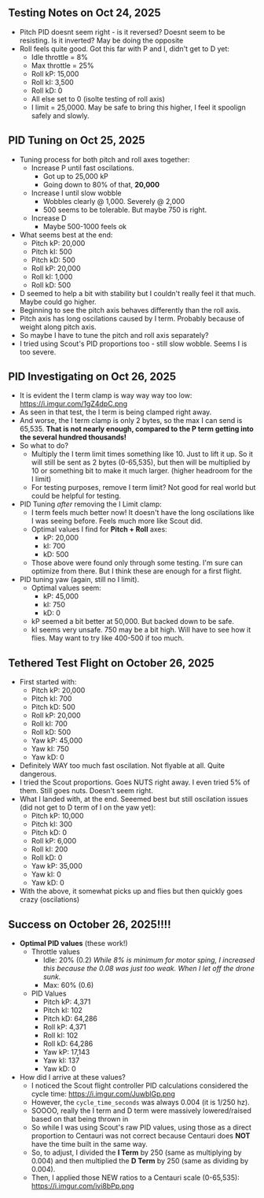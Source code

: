 ## Testing Notes on Oct 24, 2025
- Pitch PID doesnt seem right - is it reversed? Doesnt seem to be resisting. Is it inverted? May be doing the opposite
- Roll feels quite good. Got this far with P and I, didn't get to D yet:
    - Idle throttle = 8%
    - Max throttle = 25%
    - Roll kP: 15,000
    - Roll kI: 3,500
    - Roll kD: 0
    - All else set to 0 (isolte testing of roll axis)
    - I limit = 25,0000. May be safe to bring this higher, I feel it spoolign safely and slowly.

## PID Tuning on Oct 25, 2025
- Tuning process for both pitch and roll axes together:
    - Increase P until fast oscilations.
        - Got up to 25,000 kP
        - Going down to 80% of that, **20,000**
    - Increase I until slow wobble
        - Wobbles clearly @ 1,000. Severely @ 2,000
        - 500 seems to be tolerable. But maybe 750 is right.
    - Increase D
        - Maybe 500-1000 feels ok
- What seems best at the end:
    - Pitch kP: 20,000
    - Pitch kI: 500
    - Pitch kD: 500
    - Roll kP: 20,000
    - Roll kI: 1,000
    - Roll kD: 500
- D seemed to help a bit with stability but I couldn't really feel it that much. Maybe could go higher.
- Beginning to see the pitch axis behaves differently than the roll axis.
- Pitch axis has long oscilations caused by I term. Probably because of weight along pitch axis.
- So maybe I have to tune the pitch and roll axis separately?
- I tried using Scout's PID proportions too - still slow wobble. Seems I is too severe.

## PID Investigating on Oct 26, 2025
- It is evident the I term clamp is way way way too low: https://i.imgur.com/1gZ4dpC.png
- As seen in that test, the I term is being clamped right away.
- And worse, the I term clamp is only 2 bytes, so the max I can send is 65,535. **That is not nearly enough, compared to the P term getting into the several hundred thousands!**
- So what to do?
    - Multiply the I term limit times something like 10. Just to lift it up. So it will still be sent as 2 bytes (0-65,535), but then will be multiplied by 10 or something bit to make it much larger. (higher headroom for the I limit)
    - For testing purposes, remove I term limit? Not good for real world but could be helpful for testing.
- PID Tuning *after* removing the I Limit clamp:
    - I term feels much better now! It doesn't have the long oscilations like I was seeing before. Feels much more like Scout did.
    - Optimal values I find for **Pitch + Roll** axes:
        - kP: 20,000
        - kI: 700
        - kD: 500
    - Those above were found only through some testing. I'm sure can optimize from there. But I think these are enough for a first flight.
- PID tuning yaw (again, still no I limit). 
    - Optimal values seem:
        - kP: 45,000
        - kI: 750
        - kD: 0
    - kP seemed a bit better at 50,000. But backed down to be safe.
    - kI seems very unsafe. 750 may be a bit high. Will have to see how it flies. May want to try like 400-500 if too much.

## Tethered Test Flight on October 26, 2025
- First started with:
    - Pitch kP: 20,000
    - Pitch kI: 700
    - Pitch kD: 500
    - Roll kP: 20,000
    - Roll kI: 700
    - Roll kD: 500
    - Yaw kP: 45,000
    - Yaw kI: 750
    - Yaw kD: 0
- Definitely WAY too much fast oscilation. Not flyable at all. Quite dangerous.
- I tried the Scout proportions. Goes NUTS right away. I even tried 5% of them. Still goes nuts. Doesn't seem right.
- What I landed with, at the end. Seeemed best but still oscilation issues (did not get to D term of I on the yaw yet):
    - Pitch kP: 10,000
    - Pitch kI: 300
    - Pitch kD: 0
    - Roll kP: 6,000
    - Roll kI: 200
    - Roll kD: 0
    - Yaw kP: 35,000
    - Yaw kI: 0
    - Yaw kD: 0
- With the above, it somewhat picks up and flies but then quickly goes crazy (oscilations)

## Success on October 26, 2025!!!!
- **Optimal PID values** (these work!)
    - Throttle values
        - Idle: 20% (0.2) *While 8% is minimum for motor sping, I increased this because the 0.08 was just too weak. When I let off the drone sunk.*
        - Max: 60% (0.6)
    - PID Values
        - Pitch kP: 4,371
        - Pitch kI: 102
        - Pitch kD: 64,286
        - Roll kP: 4,371
        - Roll kI: 102
        - Roll kD: 64,286
        - Yaw kP: 17,143
        - Yaw kI: 137
        - Yaw kD: 0
- How did I arrive at these values?
    - I noticed the Scout flight controller PID calculations considered the cycle time: https://i.imgur.com/JuwblGp.png
    - However, the `cycle_time_seconds` was always 0.004 (it is 1/250 hz).
    - SOOOO, really the I term and D term were massively lowered/raised based on that being thrown in
    - So while I was using Scout's raw PID values, using those as a direct proportion to Centauri was not correct because Centauri does **NOT** have the time built in the same way.
    - So, to adjust, I divided the **I Term** by 250 (same as multiplying by 0.004) and then multiplied the **D Term** by 250 (same as dividing by 0.004).
    - Then, I applied those NEW ratios to a Centauri scale (0-65,535): https://i.imgur.com/ivi8bPp.png